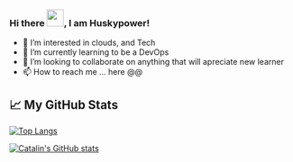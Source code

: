 ### Hi there <img src="https://raw.githubusercontent.com/MartinHeinz/MartinHeinz/master/wave.gif" width="30px">, I am Huskypower!
- 👀 I’m interested in clouds, and Tech
- 🌱 I’m currently learning to be a DevOps
- 💞️ I’m looking to collaborate on anything that will apreciate new learner
- 📫 How to reach me ... here @@

<!---
Huskypower/Huskypower is a ✨ special ✨ repository because its `README.md` (this file) appears on your GitHub profile.
You can click the Preview link to take a look at your changes.
--->
## &#x1f4c8; My GitHub Stats

[![Top Langs](https://github-readme-stats.vercel.app/api/top-langs/?username=Huskypower&hide=java,html,css&theme=radical)](https://github.com/anuraghazra/github-readme-stats)

[![Catalin's GitHub stats](https://github-readme-stats.vercel.app/api?username=Huskypower&theme=radical)](https://github.com/anuraghazra/github-readme-stats)
